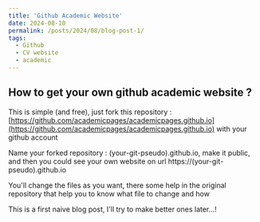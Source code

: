 ```yaml
---
title: 'Github Academic Website'
date: 2024-08-10
permalink: /posts/2024/08/blog-post-1/
tags:
  - Github
  - CV website
  - academic
---
```


How to get your own github academic website ?
---

This is simple (and free), just fork this repository : [https://github.com/academicpages/academicpages.github.io](https://github.com/academicpages/academicpages.github.io) with your github account

Name your forked repository : (your-git-pseudo).github.io, make it public, and then you could see your own website on url https://(your-git-pseudo).github.io

You'll change the files as you want, there some help in the original repository that help you to know what file to change and how

This is a first naive blog post, I'll try to make better ones later...!